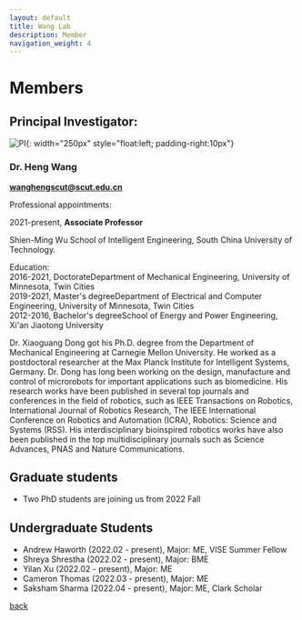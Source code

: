 ```yaml
---
layout: default
title: Wang Lab
description: Member
navigation_weight: 4
---
```


# Members


## Principal Investigator:

![PI](Dong_portrait.jpeg){: width="250px" style="float:left; padding-right:10px"} 
### Dr. **Heng Wang**
**wanghengscut@scut.edu.cn**  

Professional appointments:  

2021-present, **Associate Professor**  

Shien-Ming Wu School of Intelligent Engineering, South China University of Technology.   

Education:  
2016-2021, DoctorateDepartment of Mechanical Engineering, University of Minnesota, Twin Cities  
2019-2021, Master's degreeDepartment of Electrical and Computer Engineering, University of Minnesota, Twin Cities  
2012-2016, Bachelor's degreeSchool of Energy and Power Engineering, Xi'an Jiaotong University

Dr. Xiaoguang Dong got his Ph.D. degree from the Department of Mechanical Engineering at Carnegie Mellon University. He worked as a postdoctoral researcher at the Max Planck Institute for Intelligent Systems, Germany. Dr. Dong has long been working on the design, manufacture and control of microrobots for important applications such as biomedicine. His research works have been published in several top journals and conferences in the field of robotics, such as IEEE Transactions on Robotics, International Journal of Robotics Research, The IEEE International Conference on Robotics and Automation (ICRA), Robotics: Science and Systems (RSS). His interdisciplinary bioinspired robotics works have also been published in the top multidisciplinary journals such as Science Advances, PNAS and Nature Communications. 

## Graduate students
* Two PhD students are joining us from 2022 Fall

## Undergraduate Students
* Andrew Haworth (2022.02 - present), Major: ME, VISE Summer Fellow
* Shreya Shrestha (2022.02 - present), Major: BME
* Yilan Xu (2022.02 - present), Major: ME
* Cameron Thomas (2022.03 - present), Major: ME
* Saksham Sharma (2022.04 - present), Major: ME, Clark Scholar





[back](./)


